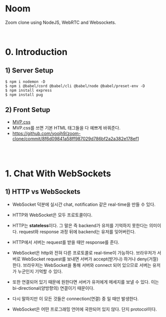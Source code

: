 # Noom

Zoom clone using NodeJS, WebRTC and Websockets.

<br>

# 0. Introduction

## 1) Server Setup

```
$ npm i nodemon -D
$ npm i @babel/cord @babel/cli @babel/node @babel/preset-env -D
$ npm install express
$ npm install pug
```

## 2) Front Setup

-   [MVP.css](https://andybrewer.github.io/mvp/)
-   MVP.css를 쓰면 기본 HTML 태그들을 다 예쁘게 바꿔준다.
-   https://github.com/yoojh9/zoom-clone/commit/8f6d09841a58ff987029d786bf2a2a382e178ef1

<br><br>

# 1. Chat With WebSockets

## 1) HTTP vs WebSockets

-   WebSocket 덕분에 실시간 chat, notification 같은 real-time을 만들 수 있다.
-   HTTP와 WebSocket은 모두 프로토콜이다.
-   HTTP는 **stateless**이다. 그 말은 즉 backend가 유저를 기억하지 못한다는 의미이다. request와 response 과정 뒤에 backend는 유저를 잊어버린다.
-   HTTP에서 서버는 request를 받을 때만 response를 준다.

-   WebSocket은 http와 전혀 다른 프로토콜로 real-time이 가능하다. 브라우저가 서버로 WebSocket request를 보내면 서버가 accept(받거나) 하거나 deny(거절) 한다. 브라우저는 WebSocket을 통해 서버와 connect 되어 있으므로 서버는 유저가 누군인지 기억할 수 있다.
-   또한 연결되어 있기 때문에 원한다면 서버가 유저에게 메세지를 보낼 수 있다. 이는 bi-directional(양방향의) 연결이기 때문이다.
-   다시 말하지만 이 모든 것들은 connection(연결) 중 일 때만 발생한다.
-   WebSocket은 어떤 프로그래밍 언어에 국한되어 있지 않다. 단지 protocol이다.
